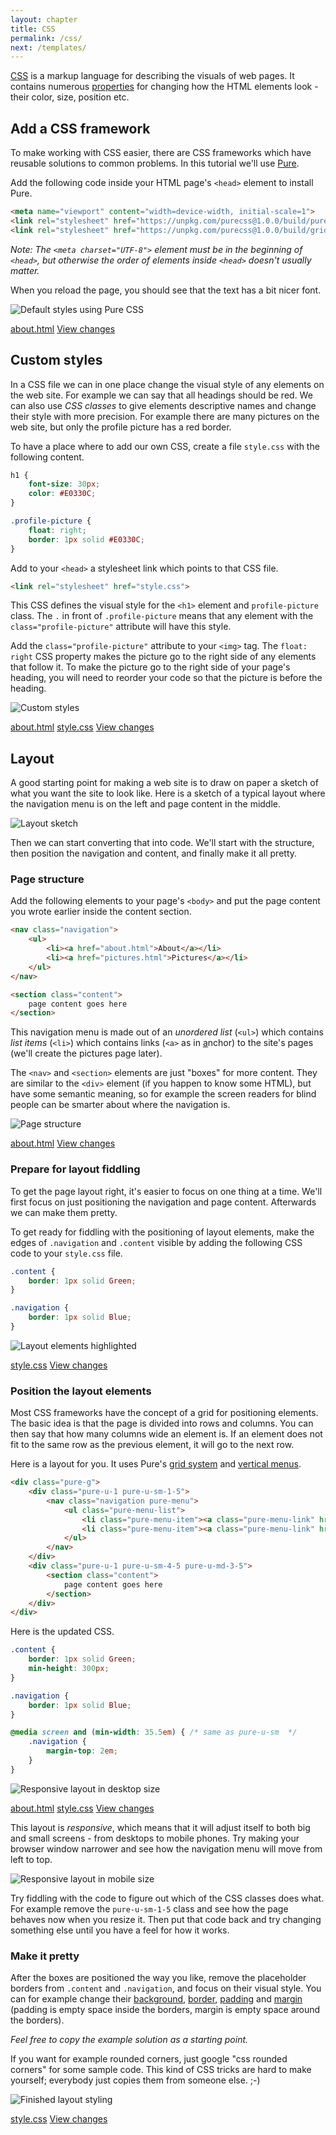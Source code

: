 ```yaml
---
layout: chapter
title: CSS
permalink: /css/
next: /templates/
---
```


[CSS][css] is a markup language for describing the visuals of web pages. It contains numerous [properties][css-properties] for changing how the HTML elements look - their color, size, position etc.


## Add a CSS framework

To make working with CSS easier, there are CSS frameworks which have reusable solutions to common problems. In this tutorial we'll use [Pure](http://purecss.io/).

Add the following code inside your HTML page's `<head>` element to install Pure.

```html
<meta name="viewport" content="width=device-width, initial-scale=1">
<link rel="stylesheet" href="https://unpkg.com/purecss@1.0.0/build/pure-min.css">
<link rel="stylesheet" href="https://unpkg.com/purecss@1.0.0/build/grids-responsive-min.css">
```

*Note: The `<meta charset="UTF-8">` element must be in the beginning of `<head>`, but otherwise the order of elements inside `<head>` doesn't usually matter.*

When you reload the page, you should see that the text has a bit nicer font.

![Default styles using Pure CSS](prettier-defaults.png)

<aside class="solution">
    <a class="file" href="https://github.com/orfjackal/web-intro-project/blob/6ba4873b0cc4b1e8c574c8e9dc99dac516bfe03c/about.html">about.html</a>
    <a class="diff" href="https://github.com/orfjackal/web-intro-project/commit/6ba4873b0cc4b1e8c574c8e9dc99dac516bfe03c">View changes</a>
</aside>


## Custom styles

In a CSS file we can in one place change the visual style of any elements on the web site. For example we can say that all headings should be red. We can also use *CSS classes* to give elements descriptive names and change their style with more precision. For example there are many pictures on the web site, but only the profile picture has a red border.

To have a place where to add our own CSS, create a file `style.css` with the following content.

```css
h1 {
    font-size: 30px;
    color: #E0330C;
}

.profile-picture {
    float: right;
    border: 1px solid #E0330C;
}
```

Add to your `<head>` a stylesheet link which points to that CSS file.

```html
<link rel="stylesheet" href="style.css">
```

This CSS defines the visual style for the `<h1>` element and `profile-picture` class. The `.` in front of `.profile-picture` means that any element with the `class="profile-picture"` attribute will have this style.

Add the `class="profile-picture"` attribute to your `<img>` tag. The `float: right` CSS property makes the picture go to the right side of any elements that follow it. To make the picture go to the right side of your page's heading, you will need to reorder your code so that the picture is before the heading.

![Custom styles](custom-styles.png)

<aside class="solution">
    <a class="file" href="https://github.com/orfjackal/web-intro-project/blob/7c64178e9ec12310542aa1f7925e1df414451d04/about.html">about.html</a>
    <a class="file" href="https://github.com/orfjackal/web-intro-project/blob/7c64178e9ec12310542aa1f7925e1df414451d04/style.css">style.css</a>
    <a class="diff" href="https://github.com/orfjackal/web-intro-project/commit/7c64178e9ec12310542aa1f7925e1df414451d04">View changes</a>
</aside>


## Layout

A good starting point for making a web site is to draw on paper a sketch of what you want the site to look like. Here is a sketch of a typical layout where the navigation menu is on the left and page content in the middle.

![Layout sketch](layout-sketch.jpg)

Then we can start converting that into code. We'll start with the structure, then position the navigation and content, and finally make it all pretty.


### Page structure

Add the following elements to your page's `<body>` and put the page content you wrote earlier inside the content section.

```html
<nav class="navigation">
    <ul>
        <li><a href="about.html">About</a></li>
        <li><a href="pictures.html">Pictures</a></li>
    </ul>
</nav>

<section class="content">
    page content goes here
</section>
```

This navigation menu is made out of an *unordered list* (`<ul>`) which contains *list items* (`<li>`) which contains links (`<a>` as in <u>a</u>nchor) to the site's pages (we'll create the pictures page later).

The `<nav>` and `<section>` elements are just "boxes" for more content. They are similar to the `<div>` element (if you happen to know some HTML), but have some semantic meaning, so for example the screen readers for blind people can be smarter about where the navigation is.

![Page structure](page-structure.png)

<aside class="solution">
    <a class="file" href="https://github.com/orfjackal/web-intro-project/blob/20efe0cbb514292c31a3d43273be8fc042698540/about.html">about.html</a>
    <a class="diff" href="https://github.com/orfjackal/web-intro-project/commit/20efe0cbb514292c31a3d43273be8fc042698540">View changes</a>
</aside>


### Prepare for layout fiddling

To get the page layout right, it's easier to focus on one thing at a time. We'll first focus on just positioning the navigation and page content. Afterwards we can make them pretty.

To get ready for fiddling with the positioning of layout elements, make the edges of `.navigation` and `.content` visible by adding the following CSS code to your `style.css` file.

```css
.content {
    border: 1px solid Green;
}

.navigation {
    border: 1px solid Blue;
}
```

![Layout elements highlighted](prepare-for-layout-fiddling.png)

<aside class="solution">
    <a class="file" href="https://github.com/orfjackal/web-intro-project/blob/779795bc21b66edc64de0cd66d16f07c014a24a4/style.css">style.css</a>
    <a class="diff" href="https://github.com/orfjackal/web-intro-project/commit/779795bc21b66edc64de0cd66d16f07c014a24a4">View changes</a>
</aside>


### Position the layout elements

Most CSS frameworks have the concept of a grid for positioning elements. The basic idea is that the page is divided into rows and columns. You can then say that how many columns wide an element is. If an element does not fit to the same row as the previous element, it will go to the next row.

Here is a layout for you. It uses Pure's [grid system][pure-grids] and [vertical menus][pure-menus]. 

```html
<div class="pure-g">
    <div class="pure-u-1 pure-u-sm-1-5">
        <nav class="navigation pure-menu">
            <ul class="pure-menu-list">
                <li class="pure-menu-item"><a class="pure-menu-link" href="about.html">About</a></li>
                <li class="pure-menu-item"><a class="pure-menu-link" href="pictures.html">Pictures</a></li>
            </ul>
        </nav>
    </div>
    <div class="pure-u-1 pure-u-sm-4-5 pure-u-md-3-5">
        <section class="content">
            page content goes here
        </section>
    </div>
</div>
```

Here is the updated CSS.

```css
.content {
    border: 1px solid Green;
    min-height: 300px;
}

.navigation {
    border: 1px solid Blue;
}

@media screen and (min-width: 35.5em) { /* same as pure-u-sm  */
    .navigation {
        margin-top: 2em;
    }
}
```

![Responsive layout in desktop size](position-the-layout-elements--desktop.png)

<aside class="solution">
    <a class="file" href="https://github.com/orfjackal/web-intro-project/blob/ae9b6357120b5603b06f45b6c0d421a335181ce5/about.html">about.html</a>
    <a class="file" href="https://github.com/orfjackal/web-intro-project/blob/ae9b6357120b5603b06f45b6c0d421a335181ce5/style.css">style.css</a>
    <a class="diff" href="https://github.com/orfjackal/web-intro-project/commit/ae9b6357120b5603b06f45b6c0d421a335181ce5">View changes</a>
</aside>

This layout is *responsive*, which means that it will adjust itself to both big and small screens - from desktops to mobile phones. Try making your browser window narrower and see how the navigation menu will move from left to top.

![Responsive layout in mobile size](position-the-layout-elements--mobile.png)

Try fiddling with the code to figure out which of the CSS classes does what. For example remove the `pure-u-sm-1-5` class and see how the page behaves now when you resize it. Then put that code back and try changing something else until you have a feel for how it works.


### Make it pretty

After the boxes are positioned the way you like, remove the placeholder borders from `.content` and `.navigation`, and focus on their visual style. You can for example change their [background][css-background], [border][css-border], [padding][css-padding] and [margin][css-margin] (padding is empty space inside the borders, margin is empty space around the borders).

*Feel free to copy the example solution as a starting point.*

If you want for example rounded corners, just google "css rounded corners" for some sample code. This kind of CSS tricks are hard to make yourself; everybody just copies them from someone else. ;-)

![Finished layout styling](make-it-pretty.png)

<aside class="solution">
    <a class="file" href="https://github.com/orfjackal/web-intro-project/blob/26b92b4f8945c50ad1e5678863e0790fef48a167/style.css">style.css</a>
    <a class="diff" href="https://github.com/orfjackal/web-intro-project/commit/26b92b4f8945c50ad1e5678863e0790fef48a167">View changes</a>
</aside>


[css]: https://developer.mozilla.org/en-US/docs/Web/CSS
[css-background]: https://developer.mozilla.org/en-US/docs/Web/CSS/background
[css-border]: https://developer.mozilla.org/en-US/docs/Web/CSS/border
[css-margin]: https://developer.mozilla.org/en-US/docs/Web/CSS/margin
[css-padding]: https://developer.mozilla.org/en-US/docs/Web/CSS/padding
[css-properties]: https://developer.mozilla.org/en-US/docs/Web/CSS/Reference
[html-li]: https://developer.mozilla.org/en-US/docs/Web/HTML/Element/ul
[html-ul]: https://developer.mozilla.org/en-US/docs/Web/HTML/Element/ul
[pure-grids]: https://purecss.io/grids/
[pure-menus]: https://purecss.io/menus/
